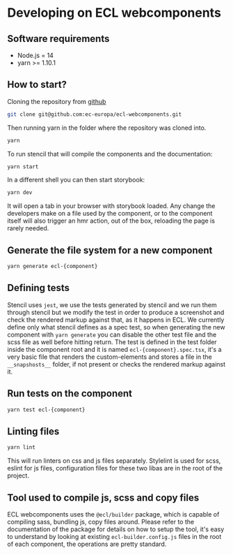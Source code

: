 # Developing on ECL webcomponents

## Software requirements

- Node.js = 14
- yarn >= 1.10.1

## How to start?

Cloning the repository from [github](https://github.com/ec-europa/ecl-webcomponents)

```bash
git clone git@github.com:ec-europa/ecl-webcomponents.git
```

Then running yarn in the folder where the repository was cloned into.

```bash
yarn
```

To run stencil that will compile the components and the documentation:

```bash
yarn start
```

In a different shell you can then start storybook:

```bash
yarn dev
```

It will open a tab in your browser with storybook loaded.
Any change the developers make on a file used by the component, or to the component itself will also trigger an hmr action, out of the box,
reloading the page is rarely needed.

## Generate the file system for a new component

```bash
yarn generate ecl-{component}
```

## Defining tests

Stencil uses `jest`, we use the tests generated by stencil and we run them through stencil but we modify the test in order to produce a screenshot and check the rendered markup against that, as it happens in ECL.
We currently define only what stencil defines as a spec test, so when generating the new component with `yarn generate` you can disable the other test file and the scss file as well before hitting return.
The test is defined in the test folder inside the component root and it is named `ecl-{component}.spec.tsx`, it's a very basic file that renders the custom-elements and stores a file in the `__snapshosts__` folder, if not present or checks the rendered markup against it.

## Run tests on the component

```bash
yarn test ecl-{component}
```

## Linting files

```bash
yarn lint
```

This will run linters on css and js files separately.
Stylelint is used for scss, eslint for js files, configuration files for these two libas are in the root of the project.

## Tool used to compile js, scss and copy files

ECL webcomponents uses the `@ecl/builder` package, which is capable of compiling sass, bundling js, copy files around.
Please refer to the documentation of the package for details on how to setup the tool, it's easy to understand by looking at existing `ecl-builder.config.js` files in the root of each component, the operations are pretty standard.
